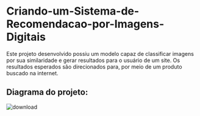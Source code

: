 # Criando-um-Sistema-de-Recomendacao-por-Imagens-Digitais

Este projeto desenvolvido possiu um modelo capaz de classificar imagens por sua similaridade e gerar resultados para o usuário de um site. Os resultados esperados são direcionados para, por meio de um produto buscado na internet.


## Diagrama do projeto: 
![download](https://github.com/user-attachments/assets/52db1e4b-e286-4a7f-9d0f-fd1feb9c4ac5)
